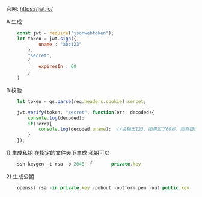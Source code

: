 官网: https://jwt.io/

A.生成
```js  
    const jwt = require("jsonwebtoken");
    let token = jwt.sign({
            uname : "abc123"
        },
        "secret",
        {
            expiresIn : 60
        }
    )
```    
    
B.校验
```js
    let token = qs.parse(req.headers.cookie).sercet;

    jwt.verify(token, "secret", function(err, decoded){
        console.log(decoded);
        if(!err){
            console.log(decoded.uname);  //会输出123，如果过了60秒，则有错误。
        }
    });
```
    
    
    

1).生成私钥
在指定的文件夹下生成 私钥可以

```js
    ssh-keygen -t rsa -b 2048 -f       private.key
```
2).生成公钥
    
```js 
    openssl rsa -in private.key -pubout -outform pem -out public.key
```

